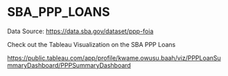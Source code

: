 # SBA_PPP_LOANS

Data Source: https://data.sba.gov/dataset/ppp-foia

Check out the Tableau Visualization on the SBA PPP Loans

https://public.tableau.com/app/profile/kwame.owusu.baah/viz/PPPLoanSummaryDashboard/PPPSummaryDashboard
